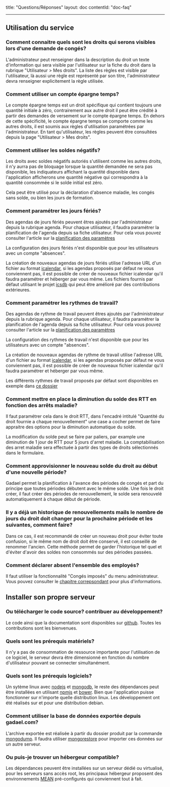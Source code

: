 title: "Questions/Réponses"
layout: doc
contentId: "doc-faq"

---


## Utilisation du service

### Comment connaitre quels sont les droits qui serons visibles lors d'une demande de congés?

L'administrateur peut renseigner dans la description du droit un texte d'information qui sera visible par l'utilisateur sur la fiche du droit dans la rubrique "Utilisateur > Mes droits". La liste des règles est visible par l'utilisateur, là aussi une règle est représenté par son titre, l'administrateur devra renseigner explicitement la règle utilisée.

### Comment utiliser un compte épargne temps?

Le compte épargne temps est un droit spécifique qui contient toujours une quantité initiale à zéro, contrairement aux autre droit il peut être crédité à partir des demandes de versement sur le compte épargne temps. En dehors de cette spécificité, le compte épargne temps se comporte comme les autres droits, il est soumis aux règles d'utilisation paramétrées par l'administrateur. En tant qu'utilisateur, les règles peuvent être consultées depuis la page "Utilisateur > Mes droits".


### Comment utiliser les soldes négatifs?

Les droits avec soldes négatifs autoriés s'utilisent comme les autres droits, il n'y aurra pas de bloquage lorsque la quantité demandée ne sera pas disponible, les indiquateurs affichant la quantité disponible dans l'application afficherons une quantité négative qui correspondra à la quantité consommée si le solde initial est zéro.

Cela peut être utilisé pour la déclaration d'absence maladie, les congés sans solde, ou bien les jours de formation.


### Comment paramétrer les jours fériés?

Des agendas de jours fériés peuvent êtres ajoutés par l'administrateur depuis la rubrique agenda. Pour chaque utilisateur, il faudra paramétrer la planification de l'agenda depuis sa fiche utilisateur. Pour cela vous pouvez consulter l'article sur la [planification des paramètres](010-planification-des-parametres.html#choix-de-lagenda-des-jours-fériés)

La configuration des jours fériés n'est disponible que pour les utilisateurs avec un compte "absences".

La création de nouveaux agendas de jours fériés utilise l'adresse URL d'un fichier au format [icalendar](https://fr.wikipedia.org/wiki/ICalendar), si les agendas proposés par défaut ne vous conviennent pas, il est possible de créer de nouveaux fichier icalendar qu'il faudra paramétrer et héberger par vous même. Les fichiers fournis par défaut utilisant le projet [icsdb](https://github.com/gadael/icsdb) qui peut être amélioré par des contributions extérieures.

### Comment paramétrer les rythmes de travail?

Des agendas de rythme de travail peuvent êtres ajoutés par l'administrateur depuis la rubrique agenda. Pour chaque utilisateur, il faudra paramétrer la planification de l'agenda depuis sa fiche utilisateur. Pour cela vous pouvez consulter l'article sur la [planification des paramètres](010-planification-des-parametres.html#changement-de-rythme-de-travail)

La configuration des rythmes de travail n'est disponible que pour les utilisateurs avec un compte "absences".

La création de nouveaux agendas de rythme de travail utilise l'adresse URL d'un fichier au format [icalendar](https://fr.wikipedia.org/wiki/ICalendar), si les agendas proposés par défaut ne vous conviennent pas, il est possible de créer de nouveaux fichier icalendar qu'il faudra paramétrer et héberger par vous même.

Les différents rythmes de travail proposés par défaut sont disponibles en exemple dans [ce dossier](https://github.com/gadael/gadael/tree/master/public/calendars)

### Comment mettre en place la diminution du solde des RTT en fonction des arrêts maladie?

Il faut paramétrer cela dans le droit RTT, dans l'encadré intitulé "Quantité du droit fournie a chaque renouvellement" une case a cocher permet de faire appraitre des options pour la diminution automatique du solde.

La modification du solde peut se faire par paliers, par example une diminution de 1 jour de RTT pour 5 jours d'arret maladie. La comptabilisation des arret maladie sera effectuée à partir des types de droits sélectionnés dans le formulaire.

### Comment approvisionner le nouveau solde du droit au début d'une nouvelle période?

Gadael permet la planification à l'avance des périodes de congés et part du principe que toutes périodes débutent avec le même solde. Une fois le droit créer, il faut créer des périodes de renouvellement, le solde sera renouvelé automatiquement à chaque début de période.

### Il y a déjà un historique de renouvellements mails le nombre de jours du droit doit changer pour la prochaine période et les suivantes, comment faire?

Dans ce cas, il est recommandé de créer un nouveau droit pour éviter toute confusion, si le même nom de droit doit être conservé, il est conseillé de renommer l'ancien. Cette méthode permet de garder l'historique tel quel et d'éviter d'avoir des soldes non consommés sur des périodes passées.

### Comment déclarer absent l'ensemble des employés?

Il faut utiliser la fonctionnalité "Congés imposés" du menu administrateur. Vous pouvez consulter le [chapitre correpsondant](002-guide-de-l-administrateur.html#Conges-imposes) pour plus d'informations.


## Installer son propre serveur

### Ou télécharger le code source? contribuer au développement?

Le code ainsi que la documentation sont disponibles sur [github](https://github.com/gadael/). Toutes les contributions sont les bienvenues.

### Quels sont les prérequis matériels?

Il n'y a pas de consommation de ressource importante pour l'utilisation de ce logiciel, le serveur devra être dimensionné en fonction du nombre d'utilisateur pouvant se connecter simultanément.

### Quels sont les prérequis logiciels?

Un sytème linux avec [nodejs](https://nodejs.org/) et [mongodb](https://www.mongodb.com/), le reste des dépendances peut être installées en utilisant [npmjs](https://www.npmjs.com/) et [bower](https://bower.io/). Bien que l'application puisse fonctionner sur n'importe quelle distribution linux. Les développement ont été réalisés sur et pour une distribution debian.

### Comment utiliser la base de données exportée depuis gadael.com?

L'archive exportée est réalisée à partir du dossier produit par la commande [mongodump](https://docs.mongodb.com/manual/reference/program/mongodump/). Il faudra utiliser [mongorestore](https://docs.mongodb.com/manual/tutorial/backup-and-restore-tools/#restore-a-database-with-mongorestore) pour importer ces données sur un autre serveur.

### Ou puis-je trouver un hébergeur compatible?

Les dépendances peuvent être installées sur un serveur dédié ou virtualisé, pour les serveurs sans accès root, les principaux hébergeur proposent des environnements [MEAN](https://en.wikipedia.org/wiki/MEAN_%28software_bundle%29) pré-configurés qui conviennent tout à fait.
